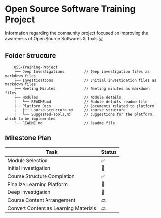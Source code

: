# Open Source Software Training Project

Information regarding the community project focused on improving the awareness of Open Source Softwares & Tools 💻

## Folder Structure
```
    OSS-Training-Project
    ├── Deep Investigations         // Deep investigation files as markdown files
    ├── Investigations              // Initial investigation files as markdown files
    ├── Meeting Minutes             // Meeting minutes as markdown files
    ├── Modules                     // Module details
    |   └── README.md               // Module details readme file
    ├── Platform Docs               // Documents related to platform
    |   ├── Course-Structure.md     // Course Structure
    |   └── Suggested-Tools.md      // Suggestions for the platform, which to be implemented
    └── README.md                   // Readme file
```

## Milestone Plan


| Task | Status |
| ----------- | ----------- |
| Module Selection | :white_check_mark: |
| Initial Investigation  | :construction: |
| Course Structure Completion | :white_check_mark: |
| Finalize Learning Platform | :construction: |
| Deep Investigation | :construction: |
| Course Content Arrangement | :soon: |
| Convert Content as Learning Materials | :soon: |


